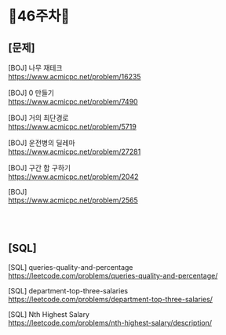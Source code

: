 # 📌46주차📌
## [문제]
[BOJ] 나무 재테크</br>
https://www.acmicpc.net/problem/16235

[BOJ] 0 만들기</br>
https://www.acmicpc.net/problem/7490

[BOJ] 거의 최단경로</br>
https://www.acmicpc.net/problem/5719

[BOJ] 운전병의 딜레마</br>
https://www.acmicpc.net/problem/27281

[BOJ] 구간 합 구하기</br>
https://www.acmicpc.net/problem/2042

[BOJ] </br>
https://www.acmicpc.net/problem/2565

</br></br>

## [SQL]
[SQL] queries-quality-and-percentage</br>
https://leetcode.com/problems/queries-quality-and-percentage/

[SQL] department-top-three-salaries</br>
https://leetcode.com/problems/department-top-three-salaries/

[SQL] Nth Highest Salary</br>
https://leetcode.com/problems/nth-highest-salary/description/